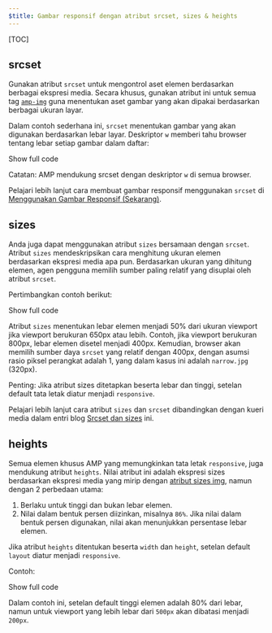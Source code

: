 ```yaml
---
$title: Gambar responsif dengan atribut srcset, sizes & heights
---
```

[TOC]

## srcset

 Gunakan atribut `srcset` untuk mengontrol aset elemen berdasarkan berbagai ekspresi media. Secara khusus, gunakan atribut ini untuk semua tag [`amp-img`](/id/docs/reference/amp-img.html) guna menentukan aset gambar yang akan dipakai berdasarkan berbagai ukuran layar.

Dalam contoh sederhana ini, `srcset` menentukan gambar yang akan digunakan berdasarkan lebar layar. Deskriptor `w` memberi tahu browser tentang lebar setiap gambar dalam daftar:

<!--embedded amp-img example using srcset -->
<div>
<amp-iframe height="231"
            layout="fixed-height"
            sandbox="allow-scripts allow-forms allow-same-origin"
            resizable
            src="https://ampproject-b5f4c.firebaseapp.com/examples/ampimg.srcset.embed.html">
  <div overflow tabindex="0" role="button" aria-label="Show more">Show full code</div>
  <div placeholder></div>
</amp-iframe>
</div>

Catatan: AMP mendukung srcset dengan deskriptor `w` di semua browser.

Pelajari lebih lanjut cara membuat gambar responsif menggunakan `srcset` di [Menggunakan Gambar Responsif (Sekarang)](http://alistapart.com/article/using-responsive-images-now).

## sizes

Anda juga dapat menggunakan atribut `sizes` bersamaan dengan `srcset`. Atribut `sizes` mendeskripsikan cara menghitung ukuran elemen berdasarkan ekspresi media apa pun. Berdasarkan ukuran yang dihitung elemen, agen pengguna memilih sumber paling relatif yang disuplai oleh atribut `srcset`.

Pertimbangkan contoh berikut:

<!--embedded amp-img example using sizes -->
<div>
<amp-iframe height="231"
            layout="fixed-height"
            sandbox="allow-scripts allow-forms allow-same-origin"
            resizable
            src="https://ampproject-b5f4c.firebaseapp.com/examples/ampimg.sizes.embed.html">
  <div overflow tabindex="0" role="button" aria-label="Show more">Show full code</div>
  <div placeholder></div>
</amp-iframe>
</div>


Atribut `sizes` menentukan lebar elemen menjadi 50% dari ukuran viewport jika viewport berukuran 650px atau lebih. Contoh, jika viewport berukuran 800px, lebar elemen disetel menjadi 400px. Kemudian, browser akan memilih sumber daya `srcset` yang relatif dengan 400px, dengan asumsi rasio piksel perangkat adalah 1, yang dalam kasus ini adalah `narrow.jpg` (320px).

Penting: Jika atribut sizes ditetapkan beserta lebar dan tinggi, setelan default tata letak diatur menjadi `responsive`.

Pelajari lebih lanjut cara atribut `sizes` dan `srcset` dibandingkan dengan kueri media dalam entri blog [Srcset dan sizes](https://ericportis.com/posts/2014/srcset-sizes/) ini.

## heights

 Semua elemen khusus AMP yang memungkinkan tata letak `responsive`, juga mendukung atribut `heights`. Nilai atribut ini adalah ekspresi sizes berdasarkan ekspresi media yang mirip dengan [atribut sizes img](https://developer.mozilla.org/id/docs/Web/HTML/Element/img), namun dengan 2 perbedaan utama:

1. Berlaku untuk tinggi dan bukan lebar elemen.
2. Nilai dalam bentuk persen diizinkan, misalnya `86%`. Jika nilai dalam bentuk persen digunakan, nilai akan menunjukkan persentase lebar elemen.

Jika atribut `heights` ditentukan beserta `width` dan `height`, setelan default `layout` diatur menjadi `responsive`.

Contoh:

<!--embedded amp-img example using heights -->
<div>
<amp-iframe height="193"
            layout="fixed-height"
            sandbox="allow-scripts allow-forms allow-same-origin"
            resizable
            src="https://ampproject-b5f4c.firebaseapp.com/examples/ampimg.heights.embed.html">
  <div overflow tabindex="0" role="button" aria-label="Show more">Show full code</div>
  <div placeholder></div>
</amp-iframe>
</div>

Dalam contoh ini, setelan default tinggi elemen adalah 80% dari lebar, namun untuk viewport yang lebih lebar dari `500px` akan dibatasi menjadi `200px`.

